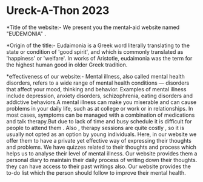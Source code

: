 <h1> Ureck-A-Thon 2023 </h1>

*Title of the website:-
We present you the mental-aid website named "EUDEMONIA" . 

*Origin of the title:-
Eudaimonia is a Greek word literally translating to the state or condition of 'good spirit', and which is commonly translated as 'happiness' or 'welfare'. In works of Aristotle, eudaimonia was the term for the highest human good in older Greek tradition.

*effectiveness of our website:-
Mental illness, also called mental health disorders, refers to a wide range of mental health conditions — disorders that affect your mood, thinking and behavior. Examples of mental illness include depression, anxiety disorders, schizophrenia, eating disorders and addictive behaviors.A mental illness can make you miserable and can cause problems in your daily life, such as at college or work or in relationships. In most cases, symptoms can be managed with a combination of medications and talk therapy.But due to lack of time and busy schedule it is difficult for people to attend them . Also , therapy sessions are quite costly , so it is usually not opted as an option by young individuals. Here, in our website we offer them to have a private yet effective way of expressing their thoughts and problems. We have quizzes related to their thoughts and process which helps us to analyse their level of mental illness. Our website provides them a personal diary to maintain their daily process of writing down their thoughts. they can have access to their past writings also. Our website provides the to-do list which the person should follow to improve their mental health.
